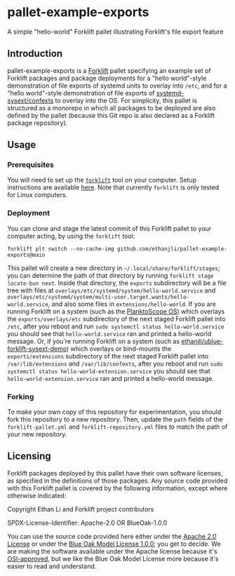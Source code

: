 # pallet-example-exports
A simple "hello-world" Forklift pallet illustrating Forklift's file export feature

## Introduction

pallet-example-exports is a [Forklift](https://github.com/PlanktoScope/forklift) pallet
specifying an example set of Forklift packages and package deployments for a "hello world"-style
demonstration of file exports of systemd units to overlay into `/etc`, and for a "hello world"-style
demonstration of file exports of
[systemd-sysext/confexts](https://www.freedesktop.org/software/systemd/man/latest/systemd-sysext.html)
to overlay into the OS. For simplicity, this pallet is structured as a monorepo in which all
packages to be deployed are also defined by the pallet (because this Git repo is also declared as a
Forklift package repository).

## Usage

### Prerequisites

You will need to set up the [`forklift`](https://github.com/PlanktoScope/forklift) tool on
your computer. Setup instructions are available
[here](https://github.com/PlanktoScope/forklift?tab=readme-ov-file#downloadinstall-forklift). Note
that currently `forklift` is only tested for Linux computers.

### Deployment

You can clone and stage the latest commit of this Forklift pallet to your computer acting, by
using the `forklift` tool:
```
forklift plt switch --no-cache-img github.com/ethanjli/pallet-example-exports@main
```

This pallet will create a new directory in `~/.local/share/forklift/stages`; you can determine the
path of that directory by running `forklift stage locate-bun next`. Inside that directory, the
`exports` subdirectory will be a file tree with files at
`overlays/etc/systemd/system/hello-world.service` and
`overlays/etc/systemd/system/multi-user.target.wants/hello-world.service`, and also some files in
`extensions/hello-world`.
If you are running Forklift on a system (such as the
[PlanktoScope OS](https://docs-edge.planktoscope.community/reference/software/architecture/os/))
which overlays the `exports/overlays/etc` subdirectory of the next staged Forklift pallet into
`/etc`, after you reboot and run `sudo systemctl status hello-world.service` you should see that
`hello-world.service` ran and printed a hello-world message. Or, if you're running Forklift on a
system (such as
[ethanjli/ublue-forklift-sysext-demo](https://github.com/ethanjli/ublue-forklift-sysext-demo))
which overlays or bind-mounts the `exports/extensions` subdirectory of the next staged Forklift
pallet into `/var/lib/extensions` and `/var/lib/confexts`, after you reboot and run
`sudo systemctl status hello-world-extension.service` you should see that
`hello-world-extension.service` ran and printed a hello-world message.

### Forking

To make your own copy of this repository for experimentation, you should fork this repository to a
new repository. Then, update the `path` fields of the `forklift-pallet.yml` and
`forklift-repository.yml` files to match the path of your new repository.

## Licensing

Forklift packages deployed by this pallet have their own software licenses, as specified in the
definitions of those packages. Any source code provided with this Forklift pallet is covered by the
following information, except where otherwise indicated:

Copyright Ethan Li and Forklift project contributors

SPDX-License-Identifier: Apache-2.0 OR BlueOak-1.0.0

You can use the source code provided here either under the
[Apache 2.0 License](https://www.apache.org/licenses/LICENSE-2.0)
or under the [Blue Oak Model License 1.0.0](https://blueoakcouncil.org/license/1.0.0);
you get to decide. We are making the software available under the Apache license because it's
[OSI-approved](https://writing.kemitchell.com/2019/05/05/Rely-on-OSI.html),
but we like the Blue Oak Model License more because it's easier to read and understand.
